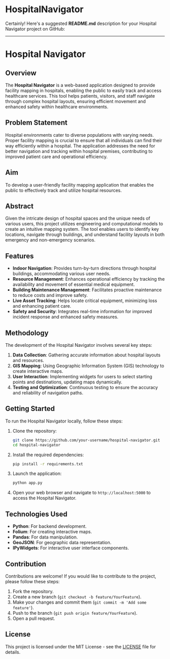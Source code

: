 # HospitalNavigator

Certainly! Here's a suggested **README.md** description for your Hospital Navigator project on GitHub:

---

# Hospital Navigator

## Overview

The **Hospital Navigator** is a web-based application designed to provide facility mapping in hospitals, enabling the public to easily track and access healthcare services. This tool helps patients, visitors, and staff navigate through complex hospital layouts, ensuring efficient movement and enhanced safety within healthcare environments.

## Problem Statement

Hospital environments cater to diverse populations with varying needs. Proper facility mapping is crucial to ensure that all individuals can find their way efficiently within a hospital. The application addresses the need for better navigation and tracking within hospital premises, contributing to improved patient care and operational efficiency.

## Aim

To develop a user-friendly facility mapping application that enables the public to effectively track and utilize hospital resources.

## Abstract

Given the intricate design of hospital spaces and the unique needs of various users, this project utilizes engineering and computational models to create an intuitive mapping system. The tool enables users to identify key locations, navigate through buildings, and understand facility layouts in both emergency and non-emergency scenarios.

## Features

- **Indoor Navigation**: Provides turn-by-turn directions through hospital buildings, accommodating various user needs.
- **Resource Management**: Enhances operational efficiency by tracking the availability and movement of essential medical equipment.
- **Building Maintenance Management**: Facilitates proactive maintenance to reduce costs and improve safety.
- **Live Asset Tracking**: Helps locate critical equipment, minimizing loss and enhancing patient care.
- **Safety and Security**: Integrates real-time information for improved incident response and enhanced safety measures.

## Methodology

The development of the Hospital Navigator involves several key steps:
1. **Data Collection**: Gathering accurate information about hospital layouts and resources.
2. **GIS Mapping**: Using Geographic Information System (GIS) technology to create interactive maps.
3. **User Interaction**: Implementing widgets for users to select starting points and destinations, updating maps dynamically.
4. **Testing and Optimization**: Continuous testing to ensure the accuracy and reliability of navigation paths.

## Getting Started

To run the Hospital Navigator locally, follow these steps:

1. Clone the repository:
   ```bash
   git clone https://github.com/your-username/hospital-navigator.git
   cd hospital-navigator
   ```

2. Install the required dependencies:
   ```bash
   pip install -r requirements.txt
   ```

3. Launch the application:
   ```bash
   python app.py
   ```

4. Open your web browser and navigate to `http://localhost:5000` to access the Hospital Navigator.

## Technologies Used

- **Python**: For backend development.
- **Folium**: For creating interactive maps.
- **Pandas**: For data manipulation.
- **GeoJSON**: For geographic data representation.
- **IPyWidgets**: For interactive user interface components.

## Contribution

Contributions are welcome! If you would like to contribute to the project, please follow these steps:

1. Fork the repository.
2. Create a new branch (`git checkout -b feature/YourFeature`).
3. Make your changes and commit them (`git commit -m 'Add some feature'`).
4. Push to the branch (`git push origin feature/YourFeature`).
5. Open a pull request.

## License

This project is licensed under the MIT License - see the [LICENSE](LICENSE) file for details.

